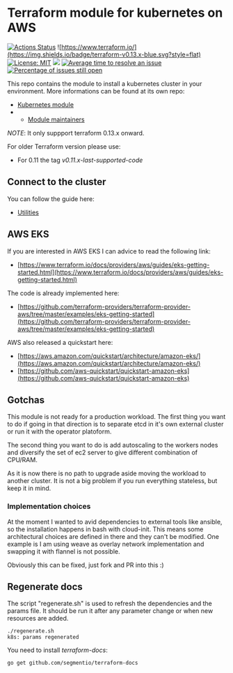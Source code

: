 # Terraform module for kubernetes on AWS

[![Actions Status](https://github.com/jecnua/terraform-aws-kubernetes/workflows/Tests/badge.svg)](https://github.com/jecnua/terraform-aws-kubernetes/actions)
![https://www.terraform.io/](https://img.shields.io/badge/terraform-v0.13.x-blue.svg?style=flat)
[![License: MIT](https://img.shields.io/badge/license-MIT-yellow.svg)](https://opensource.org/licenses/MIT)
![](https://img.shields.io/maintenance/yes/2020.svg)
[![Average time to resolve an issue](http://isitmaintained.com/badge/resolution/jecnua/terraform-aws-kubernetes.svg)](http://isitmaintained.com/project/jecnua/terraform-aws-kubernetes "Average time to resolve an issue")
[![Percentage of issues still open](http://isitmaintained.com/badge/open/jecnua/terraform-aws-kubernetes.svg)](http://isitmaintained.com/project/jecnua/terraform-aws-kubernetes "Percentage of issues still open")

This repo contains the module to install a kubernetes cluster in your
environment. More informations can be found at its own repo:

- [Kubernetes module](modules/kubernetes/)
- - [Module maintainers](MAINTAINERS.md)

*NOTE*: It only suppport terraform 0.13.x onward. 

For older Terraform version please use:

- For 0.11 the tag _v0.11.x-last-supported-code_

## Connect to the cluster

You can follow the guide here:

- [Utilities](utilities/)

## AWS EKS

If you are interested in AWS EKS I can advice to read the following link:

- [https://www.terraform.io/docs/providers/aws/guides/eks-getting-started.html](https://www.terraform.io/docs/providers/aws/guides/eks-getting-started.html)

The code is already implemented here:

- [https://github.com/terraform-providers/terraform-provider-aws/tree/master/examples/eks-getting-started](https://github.com/terraform-providers/terraform-provider-aws/tree/master/examples/eks-getting-started)

AWS also released a quickstart here:

- [https://aws.amazon.com/quickstart/architecture/amazon-eks/](https://aws.amazon.com/quickstart/architecture/amazon-eks/)
- [https://github.com/aws-quickstart/quickstart-amazon-eks](https://github.com/aws-quickstart/quickstart-amazon-eks)

## Gotchas

This module is not ready for a production workload. The first thing you want to do if going in that direction is to separate etcd in it's own external cluster or run it with the operator platoform.

The second thing you want to do is add autoscaling to the workers nodes and diversify the set of ec2 server to give different combination of CPU/RAM.

As it is now there is no path to upgrade aside moving the workload to another cluster. It is not a big problem if you run everything stateless, but keep it in mind.

### Implementation choices

At the moment I wanted to avid dependencies to external tools like ansible, so the installation happens in bash with cloud-init. This means some architectural choices are defined in there and they can't be modified. One example is I am using weave as overlay network implementation and swapping it with flannel is not possible.

Obviously this can be fixed, just fork and PR into this :)

## Regenerate docs

The script "regenerate.sh" is used to refresh the dependencies and the params file. It should be run it after any parameter change or when new resources are added.

    ./regenerate.sh
    k8s: params regenerated

You need to install _terraform-docs_:

    go get github.com/segmentio/terraform-docs
